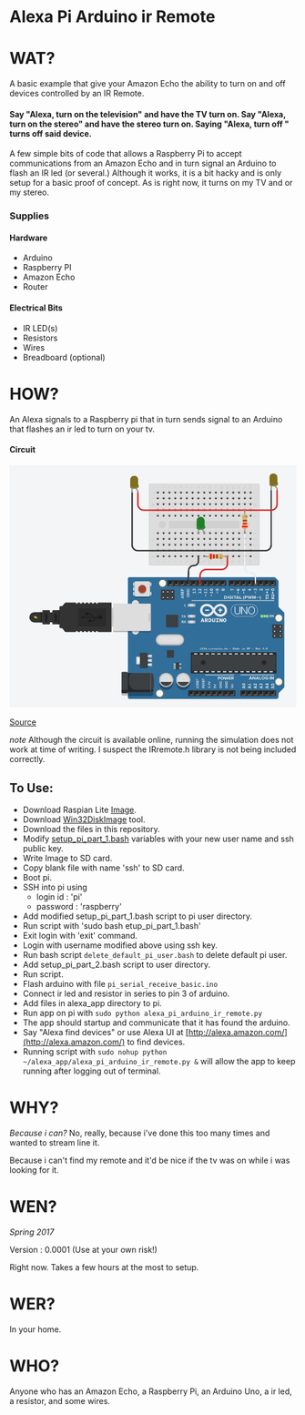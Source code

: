 # Alexa Pi Arduino ir Remote


# WAT?

A basic example that give your Amazon Echo the ability to turn on and off devices controlled by an IR Remote.

#### Say "Alexa, turn on the television" and have the TV turn on. Say "Alexa, turn on the stereo" and have the stereo turn on. Saying "Alexa, turn off <device>" turns off said device.

A few simple bits of code that allows a Raspberry Pi to accept communications from an Amazon Echo and in turn signal an Arduino to flash an IR led (or several.) Although it works, it is a bit hacky and is only setup for a basic proof of concept. As is right now, it turns on my TV and or my stereo.

### Supplies

#### Hardware

* Arduino
* Raspberry PI
* Amazon Echo
* Router

#### Electrical Bits

* IR LED(s)
* Resistors
* Wires
* Breadboard (optional)


# HOW?

An Alexa signals to a Raspberry pi that in turn sends signal to an Arduino that flashes an ir led to turn on your tv.

#### Circuit

![Circuit Diagram](/docs/img/circuit_diagram.jpg)

[Source](https://circuits.io/circuits/4368694-alexa-pi-a-la-mode-arduino-portion)

*note* Although the circuit is available online, running the simulation does not work at time of writing. I suspect the IRremote.h library is not being included correctly.

## To Use:

* Download Raspian Lite [Image](https://www.raspberrypi.org/downloads/raspbian/).
* Download [Win32DiskImage](https://sourceforge.net/projects/win32diskimager/) tool.
* Download the files in this repository.
* Modify [setup_pi_part_1.bash](https://github.com/EntropyHaos/z_haos_raspberry_pi_home_server_setup_script_set/blob/master/setup_pi_part_1.bash) variables with your new user name and ssh public key.
* Write Image to SD card.
* Copy blank file with name 'ssh' to SD card.
* Boot pi.
* SSH into pi using 
    * login id : 'pi'
    * password : 'raspberry'
* Add modified setup_pi_part_1.bash script to pi user directory.
* Run script with 'sudo bash etup_pi_part_1.bash'
* Exit login with 'exit' command.
* Login with username modified above using ssh key.
* Run bash script ```delete_default_pi_user.bash``` to delete default pi user.
* Add setup_pi_part_2.bash script to user directory.
* Run script.
* Flash arduino with file ```pi_serial_receive_basic.ino```
* Connect ir led and resistor in series to pin 3 of arduino.
* Add files in alexa_app directory to pi.
* Run app on pi with ```sudo python alexa_pi_arduino_ir_remote.py```
* The app should startup and communicate that it has found the arduino.
* Say "Alexa find devices" or use Alexa UI at [http://alexa.amazon.com/](http://alexa.amazon.com/) to find devices.
* Running script with ```sudo nohup python ~/alexa_app/alexa_pi_arduino_ir_remote.py &``` will allow the app to keep running after logging out of terminal.

# WHY?

*Because i can?* No, really, because i've done this too many times and wanted to stream line it.

Because i can't find my remote and it'd be nice if the tv was on while i was looking for it.

# WEN?

*Spring 2017*

Version : 0.0001 (Use at your own risk!)

Right now. Takes a few hours at the most to setup.

# WER?

In your home.

# WHO?

Anyone who has an Amazon Echo, a Raspberry Pi, an Arduino Uno, a ir led, a resistor, and some wires.